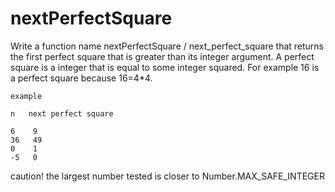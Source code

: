 # nextPerfectSquare

Write a function name nextPerfectSquare / next_perfect_square that returns the first perfect square that is greater than its integer argument. A perfect square is a integer that is equal to some integer squared. For example 16 is a perfect square because 16=4*4.
```
example

n   next perfect square

6    9
36   49 
0    1
-5   0 
```
caution! the largest number tested is closer to Number.MAX_SAFE_INTEGER